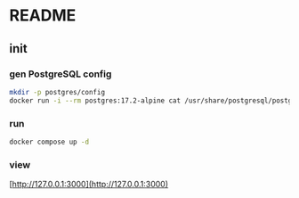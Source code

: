 # README

## init

### gen PostgreSQL config 

```bash
mkdir -p postgres/config
docker run -i --rm postgres:17.2-alpine cat /usr/share/postgresql/postgresql.conf.sample > ./postgres/config/postgresql.conf
```

### run

```bash
docker compose up -d
```

### view

[http://127.0.0.1:3000](http://127.0.0.1:3000)
